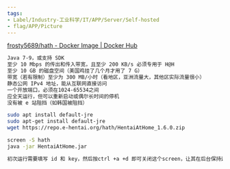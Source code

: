 ```yaml
---
tags:
- Label/Industry-工业科学/IT/APP/Server/Self-hosted
- flag/APP/Picture
---
```


[frosty5689/hath - Docker Image | Docker Hub](https://hub.docker.com/r/frosty5689/hath)


```bash
Java 7-9，或支持 SDK
至少 10 Mbps 的传出和传入带宽，且至少 200 KB/s 必须专用于 H@H
至少 10 GB 的磁盘空间（美国鸡挂了几个月才用了 7 G）
带宽（若有限制）至少为 300 MB/小时（看地区，亚洲流量大，其他区实际流量很小）
静态公网 IPv4 地址，能从互联网直接访问
一个开放端口，必须在1024-65534之间
应全天运行，但可以重新启动或偶尔长时间的停机
没有被 e 站阻挡（如韩国被阻挡）

sudo apt install default-jre
sudo apt-get install default-jre
wget https://repo.e-hentai.org/hath/HentaiAtHome_1.6.0.zip

screen -S hath
java -jar HentaiAtHome.jar

初次运行需要填写 id 和 key，然后按ctrl +a +d 即可关闭这个screen，让其在后台保持运行。
```